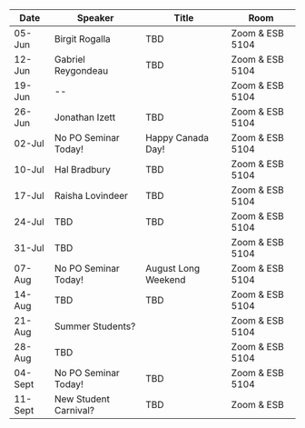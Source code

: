 Date  |  Speaker                                            |  Title                                                                                                |  Room
---------|-----------------------------------------------------|---------------------------------------------------------------------------------------------------------------------|------
05-Jun   | Birgit Rogalla                              | TBD              |  Zoom & ESB 5104
12-Jun   | Gabriel Reygondeau                            | TBD                |  Zoom & ESB 5104
19-Jun   | --                    |                               |  Zoom & ESB 5104
26-Jun   | Jonathan Izett               | TBD                               |  Zoom & ESB 5104
02-Jul   | No PO Seminar Today!                          |  Happy Canada Day!                                            |  Zoom & ESB 5104
10-Jul   | Hal Bradbury                   | TBD                               |  Zoom & ESB 5104
17-Jul  | Raisha Lovindeer                             | TBD  |  Zoom & ESB 5104
24-Jul   | TBD                                           |  TBD                                                           |  Zoom & ESB 5104
31-Jul  | TBD                              |      |  Zoom & ESB 5104
07-Aug   | No PO Seminar Today!                        | August Long Weekend                        |  Zoom & ESB 5104
14-Aug   | TBD                                           |  TBD                                                           |  Zoom & ESB 5104
21-Aug  | Summer Students?                        |                                           |  Zoom & ESB 5104
28-Aug   | TBD                               |  |  Zoom & ESB 5104
04-Sept   | No PO Seminar Today!                                 | TBD          |  Zoom & ESB 5104
11-Sept  | New Student Carnival? | TBD | Zoom & ESB